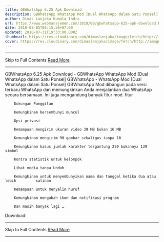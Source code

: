 ```yaml
---
title: GBWhatsApp 6.25 Apk Download
description: GBWhatsApp WhatsApp Mod [Dual WhatsApp dalam Satu Ponsel]
author: Dimas Lanjaka Kumala Indra
url: https://www.webmanajemen.com/2018/08/gbwhatsapp-625-apk-download.html
date: 2018-08-05T06:15:56+07:00
updated: 2018-07-31T19:33:00.000Z
thumbnail: https://res.cloudinary.com/dimaslanjaka/image/fetch/http://image.rexdl.com/android/app/GBWhatsApp.jpg
cover: https://res.cloudinary.com/dimaslanjaka/image/fetch/http://image.rexdl.com/android/app/GBWhatsApp.jpg
---
```


<hr/> Skip to Full Contents <a href="https://www.webmanajemen.com/2018/08/gbwhatsapp-625-apk-download.html" rel="follow" class="button" id="read-more">Read More</a> <hr/> GBWhatsApp 6.25 Apk Download - GBWhatsApp WhatsApp Mod [Dual WhatsApp dalam Satu Ponsel] GBWhatsApp - WhatsApp Mod [Dual WhatsApp dalam Satu Ponsel] 
    GBWhatsApp Mod dibangun pada versi terbaru WhatsApp dan memungkinkan Anda     menjalankan dua WhatsApp secara bersamaan. 
    Ini juga mengandung banyak fitur mod. 
    fitur 
    
        Dukungan Panggilan     
    
        Kemungkinan bersembunyi muncul     
    
        Opsi privasi     
    
        Kemampuan mengirim ukuran video 30 MB bukan 16 MB     
    
        Kemungkinan mengirim 90 gambar sekaligus tanpa 10     
    
        Kemungkinan kasus jumlah karakter tergantung 250 bukannya 139 simbol     
    
        Kontra statistik untuk kelompok     
    
        Lihat media tanpa Unduh     
    
        Kemungkinan untuk menyembunyikan nama dan tanggal ketika dua atau lebih         salinan     
    
        Kemampuan untuk menyalin huruf     
    
        Kemungkinan mengubah ikon dan notifikasi program     
    
        Dan masih banyak lagi …     
Download <hr/> Skip to Full Contents <a href="https://www.webmanajemen.com/2018/08/gbwhatsapp-625-apk-download.html" rel="follow" class="button" id="read-more">Read More</a> <hr/>